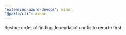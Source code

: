 ```yaml
---
"extension-azure-devops": minor
"@paklo/cli": minor
---
```


Restore order of finding dependabot config to remote first
